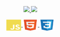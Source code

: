 <div align="center">
  <a href="https://github.com/devfelipearaujo">
  <img height="150em" src="https://github-readme-stats.vercel.app/api?username=devfelipearaujo&show_icons=true&theme=midnight-purple&include_all_commits=true&count_private=true"/>
    
  <img height="150em" src="https://github-readme-stats.vercel.app/api/top-langs/?username=devfelipearaujo&layout=compact&langs_count=7&theme=midnight-purple "/>
</div>
<div align="center" style="display: inline_block"><br>
  <img align="center" alt="Felipe-Js" height="30" width="40" src="https://raw.githubusercontent.com/devicons/devicon/master/icons/javascript/javascript-plain.svg">
  <img align="center" alt="Felipe-HTML" height="30" width="40" src="https://raw.githubusercontent.com/devicons/devicon/master/icons/html5/html5-original.svg">
  <img align="center" alt="Felipe-CSS" height="30" width="40" src="https://raw.githubusercontent.com/devicons/devicon/master/icons/css3/css3-original.svg">
</div>

</div>
